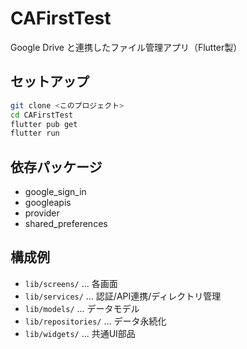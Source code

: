 # CAFirstTest

Google Drive と連携したファイル管理アプリ（Flutter製）

## セットアップ

```bash
git clone <このプロジェクト>
cd CAFirstTest
flutter pub get
flutter run
```

## 依存パッケージ

- google_sign_in
- googleapis
- provider
- shared_preferences

## 構成例

- `lib/screens/` ... 各画面
- `lib/services/` ... 認証/API連携/ディレクトリ管理
- `lib/models/` ... データモデル
- `lib/repositories/` ... データ永続化
- `lib/widgets/` ... 共通UI部品
